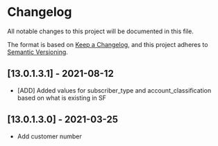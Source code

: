 # Changelog
All notable changes to this project will be documented in this file.

The format is based on [Keep a Changelog](https://keepachangelog.com/en/1.0.0/),
and this project adheres to [Semantic Versioning](https://semver.org/spec/v2.0.0.html).


## [13.0.1.3.1] - 2021-08-12
   - [ADD] Added values for subscriber_type and account_classification based on what is existing in SF
## [13.0.1.3.0] - 2021-03-25
   - Add customer number

